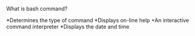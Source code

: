 What is bash command?

   *Determines the type of command
   *Displays on-line help
   +An interactive command interpreter
   *Displays the date and time
